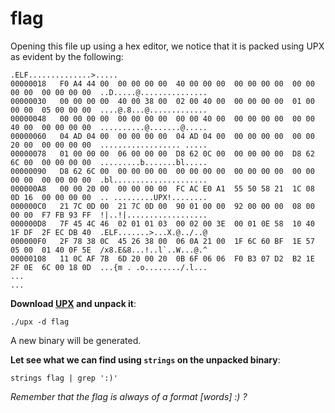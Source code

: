 # flag

Opening this file up using a hex editor, we notice that it is packed using UPX as evident by the following:
```
.ELF..............>.....
00000018   F0 A4 44 00  00 00 00 00  40 00 00 00  00 00 00 00  00 00 00 00  00 00 00 00  ..D.....@...............
00000030   00 00 00 00  40 00 38 00  02 00 40 00  00 00 00 00  01 00 00 00  05 00 00 00  ....@.8...@.............
00000048   00 00 00 00  00 00 00 00  00 00 40 00  00 00 00 00  00 00 40 00  00 00 00 00  ..........@.......@.....
00000060   04 AD 04 00  00 00 00 00  04 AD 04 00  00 00 00 00  00 00 20 00  00 00 00 00  .................. .....
00000078   01 00 00 00  06 00 00 00  D8 62 0C 00  00 00 00 00  D8 62 6C 00  00 00 00 00  .........b.......bl.....
00000090   D8 62 6C 00  00 00 00 00  00 00 00 00  00 00 00 00  00 00 00 00  00 00 00 00  .bl.....................
000000A8   00 00 20 00  00 00 00 00  FC AC E0 A1  55 50 58 21  1C 08 0D 16  00 00 00 00  .. .........UPX!........
000000C0   21 7C 0D 00  21 7C 0D 00  90 01 00 00  92 00 00 00  08 00 00 00  F7 FB 93 FF  !|..!|..................
000000D8   7F 45 4C 46  02 01 01 03  00 02 00 3E  00 01 0E 58  10 40 1F DF  2F EC DB 40  .ELF.......>...X.@../..@
000000F0   2F 78 38 0C  45 26 38 00  06 0A 21 00  1F 6C 60 BF  1E 57 05 00  01 40 0F 5E  /x8.E&8...!..l`..W...@.^
00000108   11 0C AF 7B  6D 20 00 20  0B 6F 06 06  F0 B3 07 D2  B2 1E 2F 0E  6C 00 18 0D  ...{m . .o......../.l...
...
...
```

**Download [UPX](https://upx.github.io/) and unpack it**:
```
./upx -d flag
```
A new binary will be generated.

**Let see what we can find using `strings` on the unpacked binary**:
```
strings flag | grep ':)'
```

*Remember that the flag is always of a format [words] :) ?*
